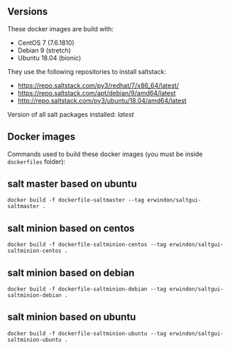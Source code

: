 Versions
--------
These docker images are build with:
- CentOS 7 (7.6.1810)
- Debian 9 (stretch)
- Ubuntu 18.04 (bionic)

They use the following repositories to install saltstack:
- https://repo.saltstack.com/py3/redhat/7/x86_64/latest/
- https://repo.saltstack.com/apt/debian/9/amd64/latest
- http://repo.saltstack.com/py3/ubuntu/18.04/amd64/latest

Version of all salt packages installed: *latest*

Docker images
-------------
Commands used to build these docker images (you must be inside `dockerfiles` folder):

## salt master based on ubuntu
```
docker build -f dockerfile-saltmaster --tag erwindon/saltgui-saltmaster .
```

## salt minion based on centos
```
docker build -f dockerfile-saltminion-centos --tag erwindon/saltgui-saltminion-centos .
```

## salt minion based on debian
```
docker build -f dockerfile-saltminion-debian --tag erwindon/saltgui-saltminion-debian .
```

## salt minion based on ubuntu
```
docker build -f dockerfile-saltminion-ubuntu --tag erwindon/saltgui-saltminion-ubuntu .
```
